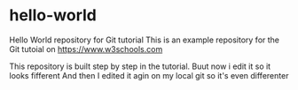 # hello-world
Hello World repository for Git tutorial
This is an example repository for the Git tutoial on https://www.w3schools.com

This repository is built step by step in the tutorial. 
Buut now i edit it so it looks fifferent
And then I edited it agin on my local git so it's even differenter
